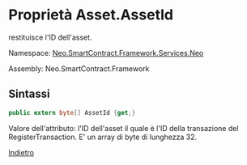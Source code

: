 # Proprietà Asset.AssetId

restituisce l'ID dell'asset.

Namespace: [Neo.SmartContract.Framework.Services.Neo](../../neo.md)

Assembly: Neo.SmartContract.Framework

## Sintassi

```c#
public extern byte[] AssetId {get;}
```

Valore dell'attributo:  l'ID dell'asset il quale è l'ID della transazione del RegisterTransaction. E' un array di byte di lunghezza 32.



[Indietro](../Asset.md)
